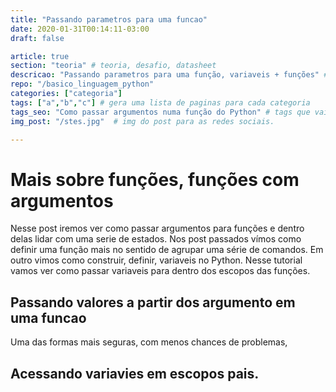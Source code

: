 ```yaml
---
title: "Passando parametros para uma funcao"
date: 2020-01-31T00:14:11-03:00
draft: false

article: true
section: "teoria" # teoria, desafio, datasheet
descricao: "Passando parametros para uma função, variaveis + funções" # vai no seo tbm
repo: "/basico_linguagem_python"
categories: ["categoria"]
tags: ["a","b","c"] # gera uma lista de paginas para cada categoria
tags_seo: "Como passar argumentos numa função do Python" # tags que vai no seo
img_post: "/stes.jpg"  # img do post para as redes sociais.

---
```



# Mais sobre funções, funções com argumentos

Nesse post iremos ver como passar argumentos para funções e dentro delas lidar com uma serie de estados. Nos post passados vímos como definir uma função mais no sentido de agrupar uma série de comandos. Em outro vimos como construir, definir, variaveis no Python.  Nesse tutorial vamos ver como passar variaveis para dentro dos escopos das funções.

## Passando valores a partir dos argumento em uma funcao
Uma das formas mais seguras, com menos chances de problemas,


## Acessando variavies em escopos pais.

